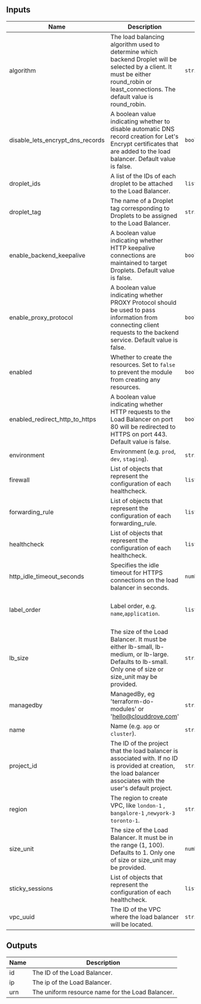 ## Inputs

| Name | Description | Type | Default | Required |
|------|-------------|------|---------|:--------:|
| algorithm | The load balancing algorithm used to determine which backend Droplet will be selected by a client. It must be either round\_robin or least\_connections. The default value is round\_robin. | `string` | `"round_robin"` | no |
| disable\_lets\_encrypt\_dns\_records | A boolean value indicating whether to disable automatic DNS record creation for Let's Encrypt certificates that are added to the load balancer. Default value is false. | `bool` | `false` | no |
| droplet\_ids | A list of the IDs of each droplet to be attached to the Load Balancer. | `list(string)` | `[]` | no |
| droplet\_tag | The name of a Droplet tag corresponding to Droplets to be assigned to the Load Balancer. | `string` | `null` | no |
| enable\_backend\_keepalive | A boolean value indicating whether HTTP keepalive connections are maintained to target Droplets. Default value is false. | `bool` | `false` | no |
| enable\_proxy\_protocol | A boolean value indicating whether PROXY Protocol should be used to pass information from connecting client requests to the backend service. Default value is false. | `bool` | `false` | no |
| enabled | Whether to create the resources. Set to `false` to prevent the module from creating any resources. | `bool` | `true` | no |
| enabled\_redirect\_http\_to\_https | A boolean value indicating whether HTTP requests to the Load Balancer on port 80 will be redirected to HTTPS on port 443. Default value is false. | `bool` | `false` | no |
| environment | Environment (e.g. `prod`, `dev`, `staging`). | `string` | `""` | no |
| firewall | List of objects that represent the configuration of each healthcheck. | `list(any)` | `[]` | no |
| forwarding\_rule | List of objects that represent the configuration of each forwarding\_rule. | `list(any)` | `[]` | no |
| healthcheck | List of objects that represent the configuration of each healthcheck. | `list(any)` | `[]` | no |
| http\_idle\_timeout\_seconds | Specifies the idle timeout for HTTPS connections on the load balancer in seconds. | `number` | `null` | no |
| label\_order | Label order, e.g. `name`,`application`. | `list(any)` | <pre>[<br>  "name",<br>  "environment"<br>]</pre> | no |
| lb\_size | The size of the Load Balancer. It must be either lb-small, lb-medium, or lb-large. Defaults to lb-small. Only one of size or size\_unit may be provided. | `string` | `"lb-small"` | no |
| managedby | ManagedBy, eg 'terraform-do-modules' or 'hello@clouddrove.com' | `string` | `"terraform-do-modules"` | no |
| name | Name  (e.g. `app` or `cluster`). | `string` | `""` | no |
| project\_id | The ID of the project that the load balancer is associated with. If no ID is provided at creation, the load balancer associates with the user's default project. | `string` | `null` | no |
| region | The region to create VPC, like `london-1` , `bangalore-1` ,`newyork-3` `toronto-1`. | `string` | `"blr-1"` | no |
| size\_unit | The size of the Load Balancer. It must be in the range (1, 100). Defaults to 1. Only one of size or size\_unit may be provided. | `number` | `1` | no |
| sticky\_sessions | List of objects that represent the configuration of each healthcheck. | `list(any)` | `[]` | no |
| vpc\_uuid | The ID of the VPC where the load balancer will be located. | `string` | `""` | no |

## Outputs

| Name | Description |
|------|-------------|
| id | The ID of the Load Balancer. |
| ip | The ip of the Load Balancer. |
| urn | The uniform resource name for the Load Balancer. |

